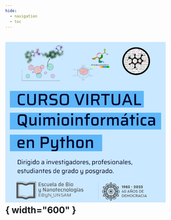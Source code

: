```yaml
---
hide:
  - navigation
  - toc
---
```


<!--
## Curso Teórico - Práctico Hygge Lagom Shouganai
-->
# ![Banner](img/web-front.png){ width="600" }
<!-- # ![Banner](img/banner.png){ width="600" } -->
